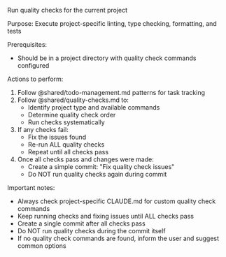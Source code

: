 Run quality checks for the current project

Purpose: Execute project-specific linting, type checking, formatting, and tests

Prerequisites:

- Should be in a project directory with quality check commands configured

Actions to perform:

1. Follow @shared/todo-management.md patterns for task tracking
2. Follow @shared/quality-checks.md to:
   - Identify project type and available commands
   - Determine quality check order
   - Run checks systematically
3. If any checks fail:
   - Fix the issues found
   - Re-run ALL quality checks
   - Repeat until all checks pass
4. Once all checks pass and changes were made:
   - Create a simple commit: "Fix quality check issues"
   - Do NOT run quality checks again during commit

Important notes:

- Always check project-specific CLAUDE.md for custom quality check commands
- Keep running checks and fixing issues until ALL checks pass
- Create a single commit after all checks pass
- Do NOT run quality checks during the commit itself
- If no quality check commands are found, inform the user and suggest common options
